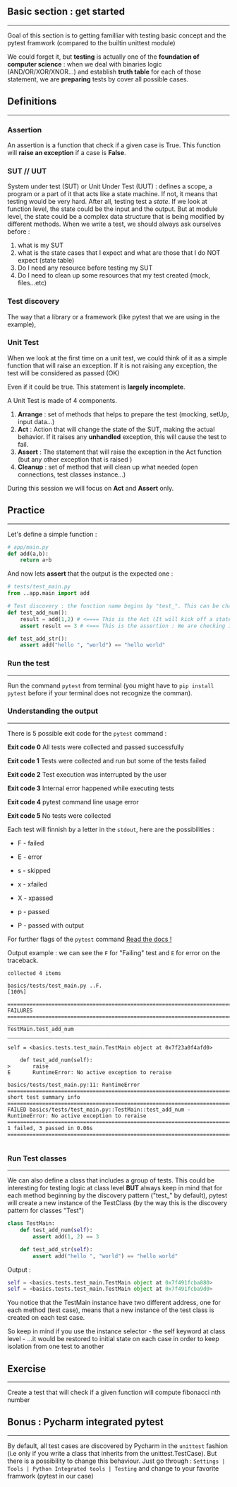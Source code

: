 ## Basic section : get started

---

Goal of this section is to getting familliar with testing basic concept and the pytest framwork (compared to the builtin unittest module)

We could forget it, but **testing** is actually one of the **foundation of computer science** : when we deal with binaries logic (AND/OR/XOR/XNOR...) and establish **truth table** for each of those statement, we are **preparing** tests by cover all possible cases.

## Definitions

___

### Assertion
An assertion is a function that check if a given case is True. 
This function will **raise an exception** if a case is **False**.

### SUT // UUT
System under test (SUT) or Unit Under Test (UUT) : defines a scope, a program or a part of it that acts like a state machine.
If not, it means that testing would be very hard. After all, testing test a *state*. 
If we look at function level, the state could be the input and the output. But at module level, the state could be a complex data structure that is being modified by different methods.
When we write a test, we should always ask ourselves before : 
1. what is my SUT
2. what is the state cases that I expect and what are those that I do NOT expect (state table)
3. Do I need any resource before testing my SUT
4. Do I need to clean up some resources that my test created (mock, files...etc)

### Test discovery

The way that a library or a framework (like pytest that we are using in the example), 

### Unit Test
When we look at the first time on a unit test, we could think of it as a simple function that will raise an exception. 
If it is not raising any exception, the test will be considered as passed (OK)

Even if it could be true. This statement is **largely incomplete**.


A Unit Test is made of 4 components.

1. **Arrange** : set of methods that helps to prepare the test (mocking, setUp, input data...)
2.  **Act** : Action that will change the state of the SUT, making the actual behavior. If it raises any **unhandled** exception, this will cause the test to fail.
3. **Assert** : The statement that will raise the exception in the Act function (but any other exception that is raised )
4. **Cleanup** : set of method that will clean up what needed (open connections, test classes instance...)

During this session we will focus on **Act** and **Assert** only.

## Practice

___

Let's define a simple function :

```python
# app/main.py
def add(a,b):
    return a+b
```

And now lets **assert** that the output is the expected one :

```python
# tests/test_main.py
from ..app.main import add

# Test discovery : the function name begins by "test_". This can be changed in the configuration file but this is the default configuration of pytest
def test_add_num():
    result = add(1,2) # <==== This is the Act (It will kick off a state change, here creating a result variable at the function scope
    assert result == 3 # <=== This is the assertion : We are checking if the state (or a part of it) is what we expect

def test_add_str():
    assert add("hello ", "world") == "hello world"
```

### Run the test

---

Run the command `pytest` from terminal (you might have to `pip install pytest` before if your terminal does not recognize the comman).

### Understanding the output 

---

There is 5 possible exit code for the `pytest` command :

**Exit code 0**
All tests were collected and passed successfully

**Exit code 1**
Tests were collected and run but some of the tests failed

**Exit code 2**
Test execution was interrupted by the user

**Exit code 3**
Internal error happened while executing tests

**Exit code 4**
pytest command line usage error

**Exit code 5**
No tests were collected

Each test will finnish by a letter in the `stdout`, here are the possibilities :

 - F - failed

- E - error

- s - skipped

- x - xfailed

- X - xpassed

- p - passed

- P - passed with output

For further flags of the `pytest` command [Read the docs !](https://docs.pytest.org/en/6.2.x/reference.html#command-line-flags)

Output example : we can see the `F` for "Failing" test and `E` for error on the traceback.

```text
collected 4 items                                                                                                                                                           

basics/tests/test_main.py ..F.                                                                                                                                        [100%]

================================================================================= FAILURES ==================================================================================
___________________________________________________________________________ TestMain.test_add_num ___________________________________________________________________________

self = <basics.tests.test_main.TestMain object at 0x7f23a0f4afd0>

    def test_add_num(self):
>       raise
E       RuntimeError: No active exception to reraise

basics/tests/test_main.py:11: RuntimeError
========================================================================== short test summary info ==========================================================================
FAILED basics/tests/test_main.py::TestMain::test_add_num - RuntimeError: No active exception to reraise
======================================================================== 1 failed, 3 passed in 0.06s ========================================================================


```


### Run Test classes

---
We can also define a class that includes a group of tests. This could be interesting for testing logic at class level **BUT** always keep in mind that 
for each method beginning by the discovery pattern ("test_" by default), pytest will create a new instance of the TestClass (by the way this is the discovery pattern for classes "Test")

```python
class TestMain:
    def test_add_num(self):
        assert add(1, 2) == 3

    def test_add_str(self):
        assert add("hello ", "world") == "hello world"
```

Output : 
```python
self = <basics.tests.test_main.TestMain object at 0x7f491fcba880>
self = <basics.tests.test_main.TestMain object at 0x7f491fcba9d0>
```

You notice that the TestMain instance have two different address, one for each method (test case), means that a new instance of the test class is created on each test case. 

So keep in mind if you use the instance selector - the self keyword at class level - ...it would be restored to initial state on each case in order to keep isolation from one test to another



## Exercise 

---

Create a test that will check if a given function will compute fibonacci nth number

## Bonus : Pycharm integrated pytest

---

By default, all test cases are discovered by Pycharm in the `unittest` fashion (i.e only if you write a class that inherits from the unittest.TestCase).
But there is a possibility to change this behaviour. Just go through : `Settings | Tools | Python Integrated tools | Testing` and change to your favorite framwork (pytest in our case)






